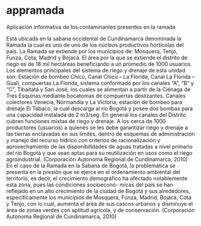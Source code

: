 # appramada
Aplicación informativa de los contaminantes presentes en la ramada

Está ubicada en la sabana occidental de Cundinamarca denominada la Ramada la cual es uno de uno de los núcleos productivos hortícolas del país. La Ramada se extiende por los municipios de: Mosquera, Tenjo, Funza, Cota, Madrid y Bojacá. El área por la que se extiende el distrito de riego es de 18 mil hectáreas beneficiando a un promedio de 1000 usuarios. Los elementos principales del sistema de riego y drenaje de esta unidad son: Estación de bombeo Chicú, Canal Chicú – La Florida, Canal La Florida – Gualí, compuertas La Florida, sistema conformado por los canales “A”, “B” y “C”, Tibaitatá y San José, los cuales se alimentan a partir de la Ciénaga de Tres Esquinas mediante bocatomas de compuertas deslizantes. Canales colectores Venecia, Normandía y La Victoria, estación de bombeo para drenaje El Tabaco, la cual descarga al río Bogotá y posee dos bombas para una capacidad instalada de 2 m3/seg. En general los canales del Distrito cubren funciones mixtas de riego y drenaje. A los cerca de 1000 productores (usuarios) a quienes se les debe garantizar riego y drenaje a las tierras enclavadas en sus límites, dentro de esquemas de administración y manejo del recurso hídrico con criterios de racionalización y aprovechamiento de las disponibilidades de aguas tratadas a nivel primario del río Bogotá y que sean aptas para su reutilización en usos como el riego agroindustrial. (Corporación Autonoma Regional de Cundinamarca, 2010) En el caso de la Ramada en la Sabana de Bogotá, la problemática se presenta en la presión que se ejerce en el ordenamiento ambiental del territorio, es decir, el crecimiento demográfico ha afectado notablemente esta zona, pues las condiciones socioeconó- micas del país se han reflejado en un alto crecimiento de la ciudad de Bogotá y sus alrededores, específicamente los municipios de Mosquera, Funza, Madrid, Bojacá, Cota y Tenjo, con lo cual, aumenta el área de sus cascos urbanos y disminuye el área de zonas verdes con aptitud agrícola, y de conservación. (Corporación Autonoma Regional de Cundinamarca, 2010)
